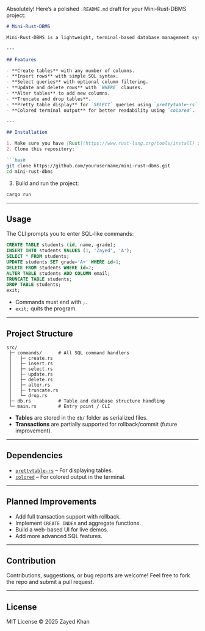 Absolutely! Here’s a polished `.README.md` draft for your Mini-Rust-DBMS project:

````markdown
# Mini-Rust-DBMS

Mini-Rust-DBMS is a lightweight, terminal-based database management system written in **Rust**. It allows you to execute basic SQL-like commands such as `CREATE`, `INSERT`, `SELECT`, `UPDATE`, `DELETE`, `ALTER`, `TRUNCATE`, and `DROP` on flat-file-based tables. It’s perfect for learning, demos, or experimenting with database concepts.

---

## Features

- **Create tables** with any number of columns.
- **Insert rows** with simple SQL syntax.
- **Select queries** with optional column filtering.
- **Update and delete rows** with `WHERE` clauses.
- **Alter tables** to add new columns.
- **Truncate and drop tables**.
- **Pretty table display** for `SELECT` queries using `prettytable-rs`.
- **Colored terminal output** for better readability using `colored`.

---

## Installation

1. Make sure you have [Rust](https://www.rust-lang.org/tools/install) installed.
2. Clone this repository:

```bash
git clone https://github.com/yourusername/mini-rust-dbms.git
cd mini-rust-dbms
````

3. Build and run the project:

```bash
cargo run
```

---

## Usage

The CLI prompts you to enter SQL-like commands:

```sql
CREATE TABLE students (id, name, grade);
INSERT INTO students VALUES (1, 'Zayed', 'A');
SELECT * FROM students;
UPDATE students SET grade='A+' WHERE id=1;
DELETE FROM students WHERE id=2;
ALTER TABLE students ADD COLUMN email;
TRUNCATE TABLE students;
DROP TABLE students;
exit;
```

* Commands must end with `;`.
* `exit;` quits the program.

---

## Project Structure

```
src/
 ├─ commands/      # All SQL command handlers
 │   ├─ create.rs
 │   ├─ insert.rs
 │   ├─ select.rs
 │   ├─ update.rs
 │   ├─ delete.rs
 │   ├─ alter.rs
 │   ├─ truncate.rs
 │   └─ drop.rs
 ├─ db.rs          # Table and database structure handling
 └─ main.rs        # Entry point / CLI
```

* **Tables** are stored in the `db/` folder as serialized files.
* **Transactions** are partially supported for rollback/commit (future improvement).

---

## Dependencies

* [`prettytable-rs`](https://crates.io/crates/prettytable-rs) – For displaying tables.
* [`colored`](https://crates.io/crates/colored) – For colored output in the terminal.

---

## Planned Improvements

* Add full transaction support with rollback.
* Implement `CREATE INDEX` and aggregate functions.
* Build a web-based UI for live demos.
* Add more advanced SQL features.

---

## Contribution

Contributions, suggestions, or bug reports are welcome!
Feel free to fork the repo and submit a pull request.

---

## License

MIT License © 2025 Zayed Khan

```


